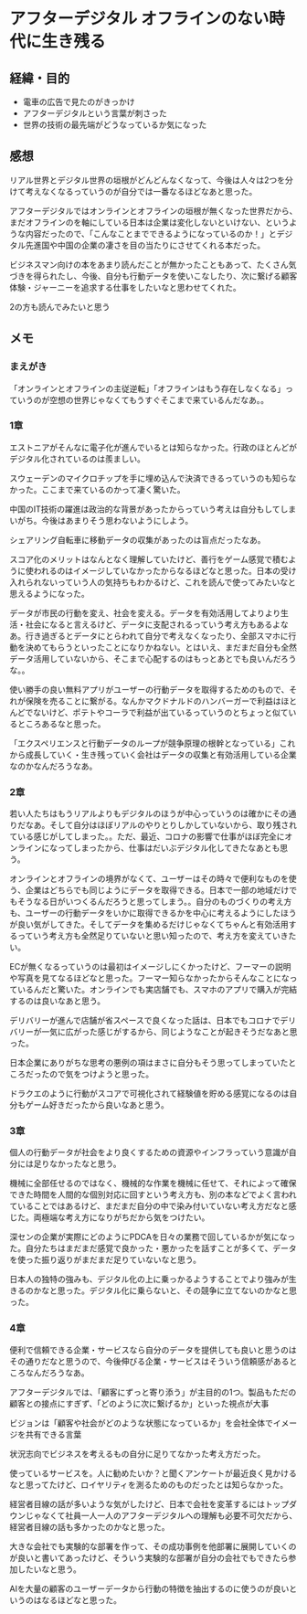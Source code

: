 # アフターデジタル オフラインのない時代に生き残る

## 経緯・目的

- 電車の広告で見たのがきっかけ
- アフターデジタルという言葉が刺さった
- 世界の技術の最先端がどうなっているか気になった

## 感想

リアル世界とデジタル世界の垣根がどんどんなくなって、今後は人々は2つを分けて考えなくなるっていうのが自分では一番なるほどなあと思った。

アフターデジタルではオンラインとオフラインの垣根が無くなった世界だから、まだオフラインのを軸にしている日本は企業は変化しないといけない、というような内容だったので、「こんなことまでできるようになっているのか！」とデジタル先進国や中国の企業の凄さを目の当たりにさせてくれる本だった。

ビジネスマン向けの本をあまり読んだことが無かったこともあって、たくさん気づきを得られたし、今後、自分も行動データを使いこなしたり、次に繋げる顧客体験・ジャーニーを追求する仕事をしたいなと思わせてくれた。

2の方も読んでみたいと思う

## メモ

### まえがき

「オンラインとオフラインの主従逆転」「オフラインはもう存在しなくなる」っていうのが空想の世界じゃなくてもうすぐそこまで来ているんだなあ。。

### 1章

エストニアがそんなに電子化が進んでいるとは知らなかった。行政のほとんどがデジタル化されているのは羨ましい。

スウェーデンのマイクロチップを手に埋め込んで決済できるっていうのも知らなかった。ここまで来ているのかって凄く驚いた。

中国のIT技術の躍進は政治的な背景があったからっていう考えは自分もしてしまいがち。今後はあまりそう思わないようにしよう。

シェアリング自転車に移動データの収集があったのは盲点だったなあ。

スコア化のメリットはなんとなく理解していたけど、善行をゲーム感覚で積むように使われるのはイメージしていなかったからなるほどなと思った。日本の受け入れられないっていう人の気持ちもわかるけど、これを読んで使ってみたいなと思えるようになった。

データが市民の行動を変え、社会を変える。データを有効活用してよりより生活・社会になると言えるけど、データに支配されるっていう考え方もあるよなあ。行き過ぎるとデータにとらわれて自分で考えなくなったり、全部スマホに行動を決めてもらうといったことになりかねない。とはいえ、まだまだ自分も全然データ活用していないから、そこまで心配するのはもっとあとでも良いんだろうな。。

使い勝手の良い無料アプリがユーザーの行動データを取得するためのもので、それが保険を売ることに繋がる。なんかマクドナルドのハンバーガーで利益はほとんどでないけど、ポテトやコーラで利益が出ているっていうのとちょっと似ているところあるなと思った。

「エクスペリエンスと行動データのループが競争原理の根幹となっている」これから成長していく・生き残っていく会社はデータの収集と有効活用している企業なのかなんだろうなあ。

### 2章

若い人たちはもうリアルよりもデジタルのほうが中心っていうのは確かにその通りだなあ。そして自分はほぼリアルのやりとりしかしていないから、取り残されている感じがしてしまった。。ただ、最近、コロナの影響で仕事がほぼ完全にオンラインになってしまったから、仕事はだいぶデジタル化してきたなあとも思う。

オンラインとオフラインの境界がなくて、ユーザーはその時々で便利なものを使う、企業はどちらでも同じようにデータを取得できる。日本で一部の地域だけでもそうなる日がいつくるんだろうと思ってしまう。。自分のものづくりの考え方も、ユーザーの行動データをいかに取得できるかを中心に考えるようにしたほうが良い気がしてきた。そしてデータを集めるだけじゃなくてちゃんと有効活用するっていう考え方も全然足りていないと思い知ったので、考え方を変えていきたい。

ECが無くなるっていうのは最初はイメージしにくかったけど、フーマーの説明や写真を見てなるほどなと思った。フーマー知らなかったからそんなことになっているんだと驚いた。オンラインでも実店舗でも、スマホのアプリで購入が完結するのは良いなあと思う。

デリバリーが進んで店舗が省スペースで良くなった話は、日本でもコロナでデリバリーが一気に広がった感じがするから、同じようなことが起きそうだなあと思った。

日本企業にありがちな思考の悪例の項はまさに自分もそう思ってしまっていたところだったので気をつけようと思った。

ドラクエのように行動がスコアで可視化されて経験値を貯める感覚になるのは自分もゲーム好きだったから良いなあと思う。

### 3章

個人の行動データが社会をより良くするための資源やインフラっていう意識が自分には足りなかったなと思う。

機械に全部任せるのではなく、機械的な作業を機械に任せて、それによって確保できた時間を人間的な個別対応に回すという考え方も、別の本などでよく言われていることではあるけど、まだまだ自分の中で染み付いていない考え方だなと感じた。両極端な考え方になりがちだから気をつけたい。

深センの企業が実際にどのようにPDCAを日々の業務で回しているかが気になった。自分たちはまだまだ感覚で良かった・悪かったを話すことが多くて、データを使った振り返りがまだまだ足りていないなと思う。

日本人の独特の強みも、デジタル化の上に乗っかるようすることでより強みが生きるのかなと思った。デジタル化に乗らないと、その競争に立てないのかなと思った。

### 4章

便利で信頼できる企業・サービスなら自分のデータを提供しても良いと思うのはその通りだなと思うので、今後伸びる企業・サービスはそういう信頼感があるところなんだろうなあ。

アフターデジタルでは、「顧客にずっと寄り添う」が主目的の1つ。製品もただの顧客との接点にすぎず、「どのように次に繋げるか」といった視点が大事

ビジョンは「顧客や社会がどのような状態になっているか」を会社全体でイメージを共有できる言葉

状況志向でビジネスを考えるもの自分に足りてなかった考え方だった。

使っているサービスを。人に勧めたいか？と聞くアンケートが最近良く見かけるなと思ってたけど、ロイヤリティを測るためのものだったとは知らなかった。

経営者目線の話が多いような気がしたけど、日本で会社を変革するにはトップダウンじゃなくて社員一人一人のアフターデジタルへの理解も必要不可欠だから、経営者目線の話も多かったのかなと思った。

大きな会社でも実験的な部署を作って、その成功事例を他部署に展開していくのが良いと書いてあったけど、そういう実験的な部署が自分の会社でもできたら参加したいなと思う。

AIを大量の顧客のユーザーデータから行動の特徴を抽出するのに使うのが良いというのはなるほどなと思った。



